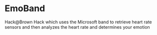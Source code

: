 # EmoBand
Hack@Brown Hack which uses the Microsoft band to retrieve heart rate sensors and then analyzes the heart rate and determines your emotion
